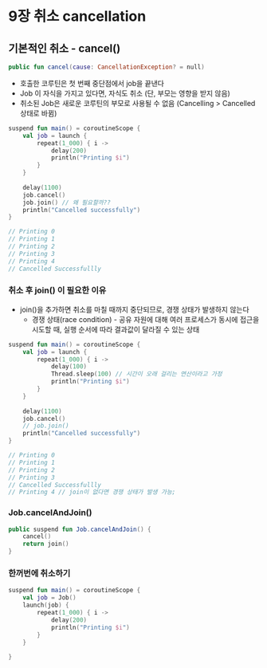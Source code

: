# 9장 취소 cancellation

## 기본적인 취소 - cancel()

```kotlin
public fun cancel(cause: CancellationException? = null)
```

* 호출한 코루틴은 첫 번째 중단점에서 job을 끝낸다
* Job 이 자식을 가지고 있다면, 자식도 취소 (단, 부모는 영향을 받지 않음)
* 취소된 Job은 새로운 코루틴의 부모로 사용될 수 없음 (Cancelling > Cancelled 상태로 바뀜)

```kotlin
suspend fun main() = coroutineScope {
    val job = launch {
        repeat(1_000) { i ->
            delay(200)
            println("Printing $i")
        }
    }
    
    delay(1100)
    job.cancel()
    job.join() // 왜 필요할까??
    println("Cancelled successfully")
}

// Printing 0
// Printing 1
// Printing 2
// Printing 3
// Printing 4
// Cancelled Successfullly
```

### 취소 후 join() 이 필요한 이유

* join()을 추가하면 취소를 마칠 때까지 중단되므로, 경쟁 상태가 발생하지 않는다
  * 경쟁 상태(race condition) - 공유 자원에 대해 여러 프로세스가 동시에 접근을 시도할 때, 실행 순서에 따라 결과값이 달라질 수 있는 상태

```kotlin
suspend fun main() = coroutineScope {
    val job = launch {
        repeat(1_000) { i ->
            delay(100)
            Thread.sleep(100) // 시간이 오래 걸리는 연산이라고 가정
            println("Printing $i")
        }
    }
    
    delay(1100)
    job.cancel()
    // job.join() 
    println("Cancelled successfully")
}

// Printing 0
// Printing 1
// Printing 2
// Printing 3
// Cancelled Successfullly 
// Printing 4 // join이 없다면 경쟁 상태가 발생 가능;
```

### Job.cancelAndJoin()

```kotlin
public suspend fun Job.cancelAndJoin() {
    cancel()
    return join()
}
```



### 한꺼번에 취소하기

```kotlin
suspend fun main() = coroutineScope {
    val job = Job()
    launch(job) {
        repeat(1_000) { i -> 
            delay(200)
            println("Printing $i")
        }
    }
    
}
```

